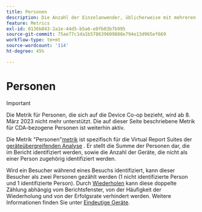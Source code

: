 ```yaml
---
title: Personen
description: Die Anzahl der Einzelanwender, üblicherweise mit mehreren Geräten.
feature: Metrics
exl-id: 0136b843-2a1e-44d5-b5a6-e0fb03b7b995
source-git-commit: 75ae77c1da1b578639609888e794e13d965ef669
workflow-type: tm+mt
source-wordcount: '114'
ht-degree: 45%

---
```


# Personen

>[!IMPORTANT]
>
>Die Metrik für Personen, die sich auf die Device Co-op bezieht, wird ab 8. März 2023 nicht mehr unterstützt. Die auf dieser Seite beschriebene Metrik für CDA-bezogene Personen ist weiterhin aktiv.

Die Metrik &quot;Personen&quot;[metrik](overview.md) ist spezifisch für die Virtual Report Suites der [geräteübergreifenden Analyse](../cda/overview.md) . Er stellt die Summe der Personen dar, die im Bericht identifiziert werden, sowie die Anzahl der Geräte, die nicht als einer Person zugehörig identifiziert werden.

Wird ein Besucher während eines Besuchs identifiziert, kann dieser Besucher als zwei Personen gezählt werden (1 nicht identifizierte Person und 1 identifizierte Person). Durch [Wiederholen](/help/components/cda/replay.md) kann diese doppelte Zählung abhängig vom Berichtsfenster, von der Häufigkeit der Wiederholung und von der Erfolgsrate verhindert werden. Weitere Informationen finden Sie unter [Eindeutige Geräte](unique-devices.md).

